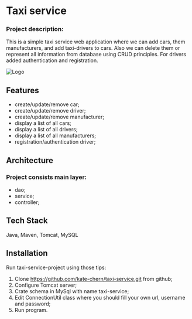 
# Taxi service

### Project description:
This is a simple taxi service web application where we can add cars, them manufacturers, and add taxi-drivers to cars. Also we can delete them or represent all information from database using CRUD principles. For drivers added authentication and registration.


![Logo](https://img.freepik.com/free-vector/taxi-service-logo-template_1057-4799.jpg?w=2000)


## Features

- create/update/remove car;
- create/update/remove driver;
- create/update/remove manufacturer;
- display a list of all cars;
- display a list of all drivers;
- display a list of all manufacturers;
- registration/authentication driver;



## Architecture
### Project consists main layer:
- dao;
- service;
- controller;




## Tech Stack

Java, Maven, Tomcat, MySQL



## Installation

Run taxi-service-project using those tips:
1. Clone https://github.com/kate-chern/taxi-service.git from github;
2. Configure Tomcat server;
3. Crate schema in MySql with name taxi-service;
4. Edit ConnectionUtil class where you should fill your own url, username and password;
5. Run program. 


    
